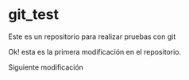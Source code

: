 # git_test

Este es un repositorio para realizar pruebas con git

Ok! esta es la primera modificación en el repositorio.

Siguiente modificación
